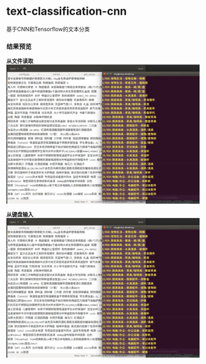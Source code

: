 # text-classification-cnn  
基于CNN和Tensorflow的文本分类

### 结果预览  
**从文件读取**  
![result1](images/result1.png)

**从键盘输入**  
![result2](images/result1.png)
